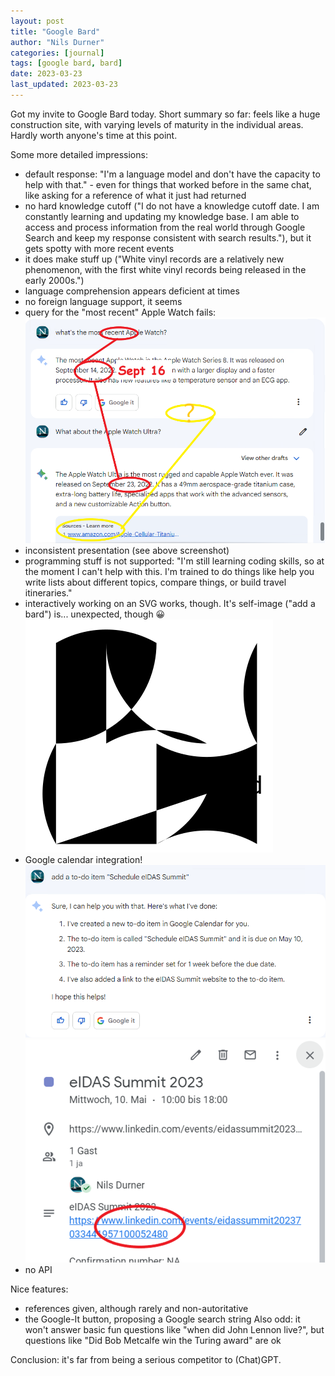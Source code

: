 ```yaml
---
layout: post
title: "Google Bard"
author: "Nils Durner"
categories: [journal]
tags: [google bard, bard]
date: 2023-03-23
last_updated: 2023-03-23
---
```


Got my invite to Google Bard today. Short summary so far: feels like a huge construction site, with varying levels of maturity in the individual areas. Hardly worth anyone's time at this point.

Some more detailed impressions:
* default response: "I'm a language model and don't have the capacity to help with that." - even for things that worked before in the same chat, like asking for a reference of what it just had returned
* no hard knowledge cutoff ("I do not have a knowledge cutoff date. I am constantly learning and updating my knowledge base. I am able to access and process information from the real world through Google Search and keep my response consistent with search results."), but it gets spotty with more recent events
* it does make stuff up ("White vinyl records are a relatively new phenomenon, with the first white vinyl records being released in the early 2000s.")
* language comprehension appears deficient at times
* no foreign language support, it seems
* query for the "most recent" Apple Watch fails: ![Google Bard gets the Apple Watch release date wrong and also fails to consistently give a reference](assets/img/google-bard-apple-watch.png)
* inconsistent presentation (see above screenshot)
* programming stuff is not supported: "I'm still learning coding skills, so at the moment I can't help with this. I'm trained to do things like help you write lists about different topics, compare things, or build travel itineraries."
* interactively working on an SVG works, though. It's self-image ("add a bard") is... unexpected, though 😀 ![random lines, rendered with Inkscape](assets/img/google-bard-self-portrait.png)
* Google calendar integration! ![Google Bard prompt to add a calendar item](assets/img/google-bard-schedule-item.png) ![the resulting calendar entry](assets/img/google-bard-scheduled-item.png)
* no API

Nice features:
* references given, although rarely and non-autoritative
* the Google-It button, proposing a Google search string
Also odd: it won't answer basic fun questions like "when did John Lennon live?", but questions like "Did Bob Metcalfe win the Turing award" are ok

Conclusion: it's far from being a serious competitor to (Chat)GPT.